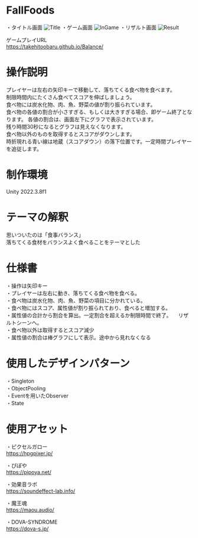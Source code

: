 # FallFoods
・タイトル画面
![Title](https://github.com/takehitoobaru/Balance/assets/88570413/00fd47d4-500a-4ae4-bf21-5b95a5a19ec3)
・ゲーム画面
![InGame](https://github.com/takehitoobaru/Balance/assets/88570413/f77f3c34-1974-4aff-af77-e7b90a939bd1)
・リザルト画面
![Result](https://github.com/takehitoobaru/Balance/assets/88570413/5b917b18-8a2d-458e-aa69-746d0affe016)

ゲームプレイURL  
https://takehitoobaru.github.io/Balance/
# 操作説明
プレイヤーは左右の矢印キーで移動して、落ちてくる食べ物を食べます。  
制限時間内にたくさん食べてスコアを伸ばしましょう。  
食べ物には炭水化物、肉、魚、野菜の値が割り振られています。  
食べ物の各値の割合が小さすぎる、もしくは大きすぎる場合、即ゲーム終了となります。
各値の割合は、画面左下にグラフで表示されています。  
残り時間30秒になるとグラフは見えなくなります。  
食べ物以外のものを取得するとスコアがダウンします。  
時折現れる青い線は地蔵（スコアダウン）の落下位置です。一定時間プレイヤーを追従します。
# 制作環境
Unity 2022.3.8f1
# テーマの解釈
思いついたのは「食事バランス」  
落ちてくる食材をバランスよく食べることをテーマとした
# 仕様書
・操作は矢印キー  
・プレイヤーは左右に動き、落ちてくる食べ物を食べる。  
・食べ物は炭水化物、肉、魚、野菜の項目に分かれている。  
・食べ物にはスコア、属性値が割り振られており、食べると増加する。  
・属性値の合計から割合を算出。一定割合を超えるか制限時間で終了。
　リザルトシーンへ。  
・食べ物以外は取得するとスコア減少  
・属性値の割合は棒グラフにして表示。途中から見れなくなる
# 使用したデザインパターン
・Singleton  
・ObjectPooling  
・Eventを用いたObserver  
・State
# 使用アセット
・ピクセルガロー  
  https://hpgpixer.jp/

・ぴぽや  
  https://pipoya.net/

・効果音ラボ  
  https://soundeffect-lab.info/

・魔王魂  
  https://maou.audio/

・DOVA-SYNDROME  
  https://dova-s.jp/
